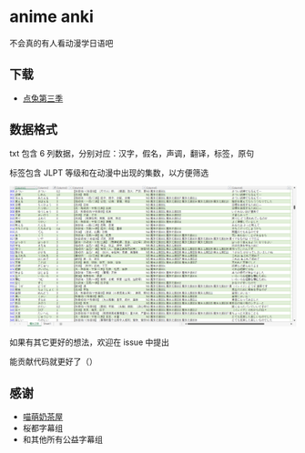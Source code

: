 # anime anki

不会真的有人看动漫学日语吧

## 下载
- [点兔第三季](https://github.com/flaribbit/anime-anki/releases/download/v0.1/Gochuumon.wa.Usagi.Desuka.S03.txt)

## 数据格式
txt 包含 6 列数据，分别对应：汉字，假名，声调，翻译，标签，原句

标签包含 JLPT 等级和在动漫中出现的集数，以方便筛选

![demo](image/demo.png)

如果有其它更好的想法，欢迎在 issue 中提出

能贡献代码就更好了（）

## 感谢
- [喵萌奶茶屋](https://github.com/Nekomoekissaten-SUB/)
- 桜都字幕组
- 和其他所有公益字幕组
